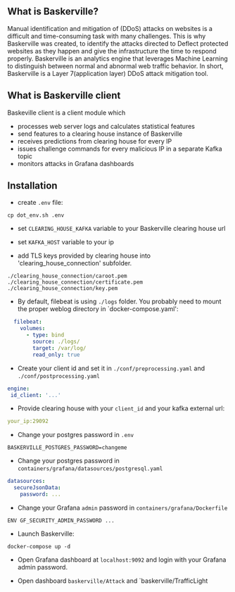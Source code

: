 ## What is Baskerville?

Manual identification and mitigation of (DDoS) attacks on websites is a difficult and time-consuming task with many challenges. This is why Baskerville was created, to identify the attacks directed to Deflect protected 
websites as they happen and give the infrastructure the time to respond properly. Baskerville is an analytics engine that leverages Machine Learning to distinguish between normal and abnormal web traffic behavior. 
In short, Baskerville is a Layer 7(application layer) DDoS attack mitigation tool.

## What is Baskerville client

Baskeville client is a client module which 
* processes web server logs and calculates statistical features 
* send features to a clearing house instance of Baskerville
* receives predictions from clearing house for every IP
* issues challenge commands for every malicious IP in a separate Kafka topic
* monitors attacks in Grafana dashboards

## Installation

* create `.env` file:
```commandline
cp dot_env.sh .env
```
* set `CLEARING_HOUSE_KAFKA` variable to your Baskerville clearing house url
* set `KAFKA_HOST` variable to your ip

* add TLS keys provided by clearing house into 'clearing_house_connection' subfolder. 
```commandline
./clearing_house_connection/caroot.pem
./clearing_house_connection/certificate.pem
./clearing_house_connection/key.pem
```

* By default, filebeat is using `./logs` folder. 
You probably need to mount the proper weblog directory in `docker-compose.yaml':
```yaml
  filebeat:
    volumes:
      - type: bind
        source: ./logs/
        target: /var/log/
        read_only: true
```
* Create your client id and set it in `./conf/preprocessing.yaml` and `./conf/postprocessing.yaml`
```yaml
engine:
 id_client: '...'
```

* Provide clearing house with your `client_id` and your kafka external url:
```yaml
your_ip:29092
```

* Change your postgres password in `.env`
```commandline
BASKERVILLE_POSTGRES_PASSWORD=changeme
```

* Change your postgres password in `containers/grafana/datasources/postgresql.yaml`
```yaml
datasources:
  secureJsonData:
    password: ...
```

* Change your Grafana `admin` password in `containers/grafana/Dockerfile`
```commandline
ENV GF_SECURITY_ADMIN_PASSWORD ...
```

* Launch Baskerville:
```
docker-compose up -d
```

* Open Grafana dashboard at `localhost:9092` and login with your Grafana admin password. 

* Open dashboard `baskerville/Attack` and `baskerville/TrafficLight
